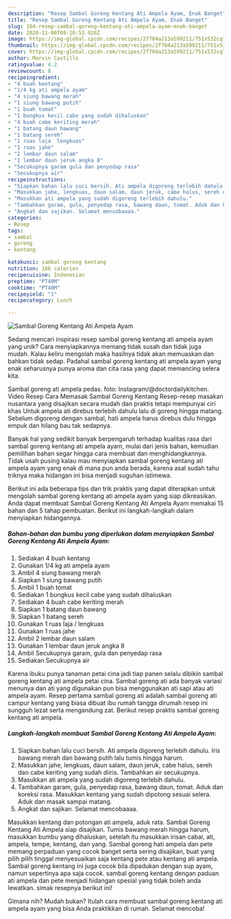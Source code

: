 ```yaml
---
description: "Resep Sambal Goreng Kentang Ati Ampela Ayam, Enak Banget"
title: "Resep Sambal Goreng Kentang Ati Ampela Ayam, Enak Banget"
slug: 164-resep-sambal-goreng-kentang-ati-ampela-ayam-enak-banget
date: 2020-11-06T09:10:53.926Z
image: https://img-global.cpcdn.com/recipes/2f704a213a599211/751x532cq70/sambal-goreng-kentang-ati-ampela-ayam-foto-resep-utama.jpg
thumbnail: https://img-global.cpcdn.com/recipes/2f704a213a599211/751x532cq70/sambal-goreng-kentang-ati-ampela-ayam-foto-resep-utama.jpg
cover: https://img-global.cpcdn.com/recipes/2f704a213a599211/751x532cq70/sambal-goreng-kentang-ati-ampela-ayam-foto-resep-utama.jpg
author: Marvin Castillo
ratingvalue: 4.2
reviewcount: 8
recipeingredient:
- "4 buah kentang"
- "1/4 kg ati ampela ayam"
- "4 siung bawang merah"
- "1 siung bawang putih"
- "1 buah tomat"
- "1 bungkus kecil cabe yang sudah dihaluskan"
- "4 buah cabe keriting merah"
- "1 batang daun bawang"
- "1 batang sereh"
- "1 ruas laja  lengkuas"
- "1 ruas jahe"
- "2 lembar daun salam"
- "1 lembar daun jeruk angka 8"
- "Secukupnya garam gula dan penyedap rasa"
- "Secukupnya air"
recipeinstructions:
- "Siapkan bahan lalu cuci bersih. Ati ampela digoreng terlebih dahulu. Iris bawang merah dan bawang putih lalu tumis hingga harum."
- "Masukkan jahe, lengkuas, daun salam, daun jeruk, cabe halus, sereh dan cabe keriting yang sudah diiris. Tambahkan air secukupnya."
- "Masukkan ati ampela yang sudah digoreng terlebih dahulu."
- "Tambahkan garam, gula, penyedap rasa, bawang daun, tomat. Aduk dan koreksi rasa. Masukkan kentang yang sudah dipotong sesuai selera. Aduk dan masak sampai matang."
- "Angkat dan sajikan. Selamat mencobaaaa."
categories:
- Resep
tags:
- sambal
- goreng
- kentang

katakunci: sambal goreng kentang 
nutrition: 166 calories
recipecuisine: Indonesian
preptime: "PT40M"
cooktime: "PT40M"
recipeyield: "1"
recipecategory: Lunch

---
```



![Sambal Goreng Kentang Ati Ampela Ayam](https://img-global.cpcdn.com/recipes/2f704a213a599211/751x532cq70/sambal-goreng-kentang-ati-ampela-ayam-foto-resep-utama.jpg)

Sedang mencari inspirasi resep sambal goreng kentang ati ampela ayam yang unik? Cara menyiapkannya memang tidak susah dan tidak juga mudah. Kalau keliru mengolah maka hasilnya tidak akan memuaskan dan bahkan tidak sedap. Padahal sambal goreng kentang ati ampela ayam yang enak seharusnya punya aroma dan cita rasa yang dapat memancing selera kita.

Sambal goreng ati ampela pedas. foto: Instagram/@doctordailykitchen. Video Resep Cara Memasak Sambal Goreng Kentang Resep-resep masakan nusantara yang disajikan secara mudah dan praktis tetapi mempunyai ciri khas Untuk ampela ati direbus terlebih dahulu lalu di goreng hingga matang. Sebelum digoreng dengan sambal, hati ampela harus direbus dulu hingga empuk dan hilang bau tak sedapnya.

Banyak hal yang sedikit banyak berpengaruh terhadap kualitas rasa dari sambal goreng kentang ati ampela ayam, mulai dari jenis bahan, kemudian pemilihan bahan segar hingga cara membuat dan menghidangkannya. Tidak usah pusing kalau mau menyiapkan sambal goreng kentang ati ampela ayam yang enak di mana pun anda berada, karena asal sudah tahu triknya maka hidangan ini bisa menjadi suguhan istimewa.


Berikut ini ada beberapa tips dan trik praktis yang dapat diterapkan untuk mengolah sambal goreng kentang ati ampela ayam yang siap dikreasikan. Anda dapat membuat Sambal Goreng Kentang Ati Ampela Ayam memakai 15 bahan dan 5 tahap pembuatan. Berikut ini langkah-langkah dalam menyiapkan hidangannya.

<!--inarticleads1-->

##### Bahan-bahan dan bumbu yang diperlukan dalam menyiapkan Sambal Goreng Kentang Ati Ampela Ayam:

1. Sediakan 4 buah kentang
1. Gunakan 1/4 kg ati ampela ayam
1. Ambil 4 siung bawang merah
1. Siapkan 1 siung bawang putih
1. Ambil 1 buah tomat
1. Sediakan 1 bungkus kecil cabe yang sudah dihaluskan
1. Sediakan 4 buah cabe keriting merah
1. Siapkan 1 batang daun bawang
1. Siapkan 1 batang sereh
1. Gunakan 1 ruas laja / lengkuas
1. Gunakan 1 ruas jahe
1. Ambil 2 lembar daun salam
1. Gunakan 1 lembar daun jeruk angka 8
1. Ambil Secukupnya garam, gula dan penyedap rasa
1. Sediakan Secukupnya air


Karena ibuku punya tanaman petai cina jadi tiap panen selalu dibikin sambal goreng kentang ati ampela petai cina. Sambal goreng ati ada banyak variasi menunya dan ati yang digunakan pun bisa menggunakan ati sapi atau ati ampela ayam. Resep pertama sambal goreng ati adalah sambal goreng ati campur kentang yang biasa dibuat ibu rumah tangga dirumah resep ini sungguh lezat serta mengandung zat. Berikut resep praktis sambal goreng kentang ati ampela. 

<!--inarticleads2-->

##### Langkah-langkah membuat Sambal Goreng Kentang Ati Ampela Ayam:

1. Siapkan bahan lalu cuci bersih. Ati ampela digoreng terlebih dahulu. Iris bawang merah dan bawang putih lalu tumis hingga harum.
1. Masukkan jahe, lengkuas, daun salam, daun jeruk, cabe halus, sereh dan cabe keriting yang sudah diiris. Tambahkan air secukupnya.
1. Masukkan ati ampela yang sudah digoreng terlebih dahulu.
1. Tambahkan garam, gula, penyedap rasa, bawang daun, tomat. Aduk dan koreksi rasa. Masukkan kentang yang sudah dipotong sesuai selera. Aduk dan masak sampai matang.
1. Angkat dan sajikan. Selamat mencobaaaa.


Masukkan kentang dan potongan ati ampela, aduk rata. Sambal Goreng Kentang Ati Ampela siap disajikan. Tumis bawang merah hingga harum, masukkan bumbu yang dihaluskan, setelah itu masukkan irisan cabai, ati, ampela, tempe, kentang, dan yang. Sambal goreng hati ampela dan pete memang perpaduan yang cocok banget serta sering disajikan, buat yang pilih pilih tinggal menyesuaikan saja kentang pete atau kentang ati ampela. Sambal goreng kentang ini juga cocok bila dipadukan dengan sup ayam, namun sepertinya apa saja cocok. sambal goreng kentang dengan paduan ati ampela dan pete menjadi hidangan spesial yang tidak boleh anda lewatkan. simak resepnya berikut ini! 

Gimana nih? Mudah bukan? Itulah cara membuat sambal goreng kentang ati ampela ayam yang bisa Anda praktikkan di rumah. Selamat mencoba!
